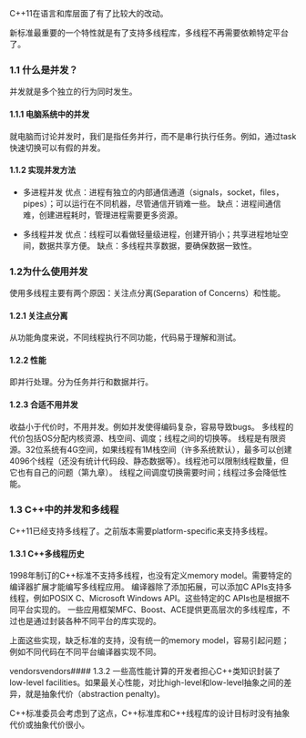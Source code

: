 
C++11在语言和库层面了有了比较大的改动。

新标准最重要的一个特性就是有了支持多线程库，多线程不再需要依赖特定平台了。

### 1.1 什么是并发？
并发就是多个独立的行为同时发生。

#### 1.1.1 电脑系统中的并发
就电脑而讨论并发时，我们是指任务并行，而不是串行执行任务。例如，通过task快速切换可以有假的并发。

#### 1.1.2 实现并发方法
* 多进程并发
优点：进程有独立的内部通信通道（signals，socket，files，pipes）；可以运行在不同机器，尽管通信开销难一些。
缺点：进程间通信难，创建进程耗时，管理进程需要更多资源。


* 多线程并发
优点：线程可以看做轻量级进程，创建开销小；共享进程地址空间，数据共享方便。
缺点：多线程共享数据，要确保数据一致性。

### 1.2为什么使用并发
使用多线程主要有两个原因：关注点分离(Separation of Concerns）和性能。

#### 1.2.1  关注点分离
从功能角度来说，不同线程执行不同功能，代码易于理解和测试。

#### 1.2.2  性能
即并行处理。分为任务并行和数据并行。

#### 1.2.3 合适不用并发
收益小于代价时，不用并发。例如并发使得编码复杂，容易导致bugs。
多线程的代价包括OS分配内核资源、栈空间、调度；线程之间的切换等。
线程是有限资源。32位系统有4G空间，如果线程有1M栈空间（许多系统默认），最多可以创建4096个线程（还没有统计代码段、静态数据等）。线程池可以限制线程数量，但它也有自己的问题（第九章）。
线程之间调度切换需要时间；线程过多会降低性能。


### 1.3 C++中的并发和多线程
C++11已经支持多线程了。之前版本需要platform-specific来支持多线程。

#### 1.3.1 C++多线程历史
1998年制订的C++标准不支持多线程，也没有定义memory model。需要特定的编译器扩展才能编写多线程应用。
编译器除了添加拓展，可以添加C APIs支持多线程，例如POSIX C、Microsoft Windows API。这些特定的C APIs也是根据不同平台实现的。
一些应用框架MFC、Boost、ACE提供更高层次的多线程库，不过也是通过封装各种不同平台的库实现的。

上面这些实现，缺乏标准的支持，没有统一的memory model，容易引起问题；例如不同代码在不同平台编译器实现不同。

vendorsvendors#### 1.3.2 
一些高性能计算的开发者担心C++类知识封装了low-level facilities。如果最关心性能，对比high-level和low-level抽象之间的差异，就是抽象代价（abstraction penalty)。

C++标准委员会考虑到了这点，C++标准库和C++线程库的设计目标时没有抽象代价或抽象代价很小。










